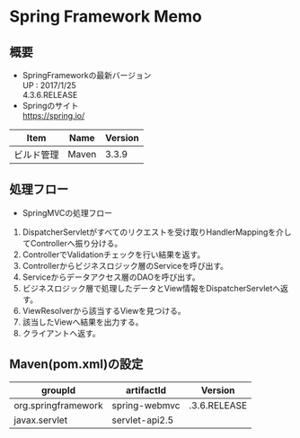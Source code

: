 # Spring Framework Memo
## 概要
- SpringFrameworkの最新バージョン  
 UP : 2017/1/25  
4.3.6.RELEASE
- Springのサイト  
https://spring.io/

| Item| Name | Version |
|---|---|---|
 |ビルド管理 | Maven | 3.3.9|



## 処理フロー
- SpringMVCの処理フロー  

1. DispatcherServletがすべてのリクエストを受け取りHandlerMappingを介してControllerへ振り分ける。
2. ControllerでValidationチェックを行い結果を返す。
3. Controllerからビジネスロジック層のServiceを呼び出す。
4. Serviceからデータアクセス層のDAOを呼び出す。
5. ビジネスロジック層で処理したデータとView情報をDispatcherServletへ返す。
6. ViewResolverから該当するViewを見つける。
7. 該当したViewへ結果を出力する。
8. クライアントへ返す。

## Maven(pom.xml)の設定

| groupId| artifactId | Version | 
|---|---|---|  
 |org.springframework | spring-webmvc | .3.6.RELEASE|  
 |javax.servlet|servlet-api2.5|  
